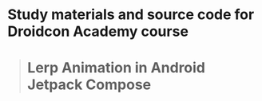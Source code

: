 # Study materials and source code for **Droidcon Academy** course 
> # Lerp Animation in Android Jetpack Compose 
